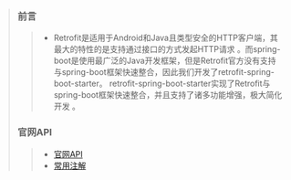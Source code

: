 > ### 前言
> > * Retrofit是适用于Android和Java且类型安全的HTTP客户端，其最大的特性的是支持通过接口的方式发起HTTP请求 。而spring-boot是使用最广泛的Java开发框架，但是Retrofit官方没有支持与spring-boot框架快速整合，因此我们开发了retrofit-spring-boot-starter。
retrofit-spring-boot-starter实现了Retrofit与spring-boot框架快速整合，并且支持了诸多功能增强，极大简化开发 。
> ### 官网API
> > * [官网API](https://square.github.io/retrofit/)
> > * [常用注解](https://blog.csdn.net/weixin_40611659/article/details/104985664)